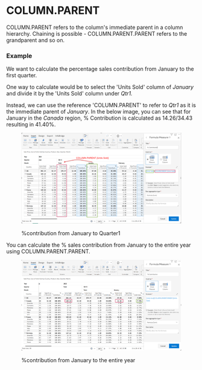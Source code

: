 # COLUMN.PARENT

COLUMN.PARENT refers to the column's immediate parent in a column hierarchy. Chaining is possible - COLUMN.PARENT.PARENT refers to the grandparent and so on.

### Example <a href="#example" id="example"></a>

We want to calculate the percentage sales contribution from January to the first quarter.

One way to calculate would be to select the 'Units Sold' column of _January_ and divide it by the 'Units Sold' column under _Qtr1._

Instead, we can use the reference 'COLUMN.PARENT' to refer to _Qtr1_ as it is the immediate parent of _January_. In the below image, you can see that for January in the _Canada_ region, % Contribution is calculated as 14.26/34.43 resulting in 41.40%.

<figure><img src="../../.gitbook/assets/image (725) (1).png" alt=""><figcaption><p>%contribution from January to Quarter1</p></figcaption></figure>

You can calculate the % sales contribution from January to the entire year using COLUMN.PARENT.PARENT.

<figure><img src="../../.gitbook/assets/image (726) (1).png" alt=""><figcaption><p>%contribution from January to the entire year</p></figcaption></figure>
